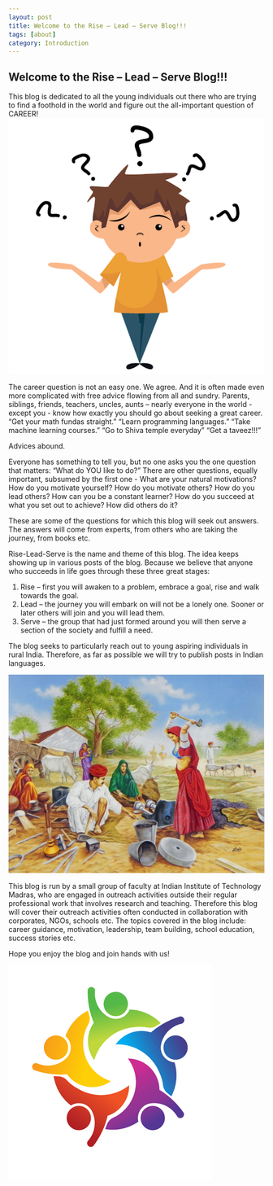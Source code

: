 ```yaml
---
layout: post
title: Welcome to the Rise – Lead – Serve Blog!!!
tags: [about]
category: Introduction
---
```

## Welcome to the Rise – Lead – Serve Blog!!!

This blog is dedicated to all the young individuals out there who are trying to find a foothold in the world and figure out the all-important question of CAREER!
 ![career_question](../images/career_question.png)
 
The career question is not an easy one. We agree.
And it is often made even more complicated with free advice flowing from all and sundry. Parents, siblings, friends, teachers, uncles, aunts – nearly everyone in the world - except you -  know how exactly you should go about seeking a great career.
“Get your math fundas straight.”
“Learn programming languages.”
“Take machine learning courses.”
“Go to Shiva temple everyday”
“Get a taveez!!!”

Advices abound.

Everyone has something to tell you, but no one asks you the one question that matters: 
“What do YOU like to do?”
There are other questions, equally important, subsumed by the first one - 
What are your natural motivations?
How do you motivate yourself?
How do you motivate others?
How do you lead others?
How can you be a constant learner?
How do you succeed at what you set out to achieve?
How did others do it?

These are some of the questions for which this blog will seek out answers. The answers will come from experts, from others who are taking the journey, from books etc.

Rise-Lead-Serve is the name and theme of this blog. The idea keeps showing up in various posts of the blog. Because we believe that anyone who succeeds in life goes through these three great stages:
1.	Rise – first you will awaken to a problem, embrace a goal, rise and walk towards the goal.
2.	Lead – the journey you will embark on will not be a lonely one. Sooner or later others will join and you will lead them.
3.	Serve – the group that had just formed around you will then serve a section of the society and fulfill a need.

The blog seeks to particularly reach out to young aspiring individuals in rural India. Therefore, as far as possible we will try to publish posts in Indian languages.


 ![rural_India](../images/rural_india.jpg)


This blog is run by a small group of faculty at Indian Institute of Technology Madras, who are engaged in outreach activities outside their regular professional work that involves research and teaching. 
Therefore this blog will cover their outreach activities often conducted in collaboration with corporates, NGOs, schools etc.
The topics covered in the blog include: career guidance, motivation, leadership, team building, school education, success stories etc. 

Hope you enjoy the blog and join hands with us!

 ![join_hands](../images/join_hands.jpg)







